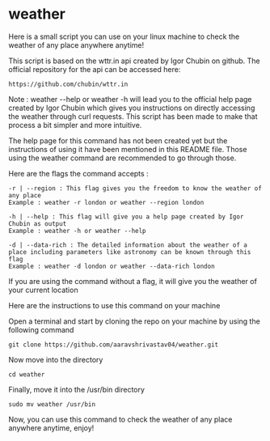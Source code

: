 # weather
Here is a small script you can use on your linux machine to check the weather of any place anywhere anytime!

This script is based on the wttr.in api created by Igor Chubin on github. The official repository for the api can be accessed here:

```
https://github.com/chubin/wttr.in
```

Note : weather --help or weather -h will lead you to the official help page created by Igor Chubin which gives you instructions on directly accessing the weather through curl requests. This script has been made to make that process a bit simpler and more intuitive. 

The help page for this command has not been created yet but the instructions of using it have been mentioned in this README file. Those using the weather command are recommended to go through those.

Here are the flags the command accepts :

```
-r | --region : This flag gives you the freedom to know the weather of any place
Example : weather -r london or weather --region london
```

```
-h | --help : This flag will give you a help page created by Igor Chubin as output
Example : weather -h or weather --help
```

```
-d | --data-rich : The detailed information about the weather of a place including parameters like astronomy can be known through this flag
Example : weather -d london or weather --data-rich london
```

If you are using the command without a flag, it will give you the weather of your current location

Here are the instructions to use this command on your machine

Open a terminal and start by cloning the repo on your machine by using the following command

```
git clone https://github.com/aaravshrivastav04/weather.git
```

Now move into the directory


```
cd weather
```

Finally, move it into the /usr/bin directory

```
sudo mv weather /usr/bin
```

Now, you can use this command to check the weather of any place anywhere anytime, enjoy!
